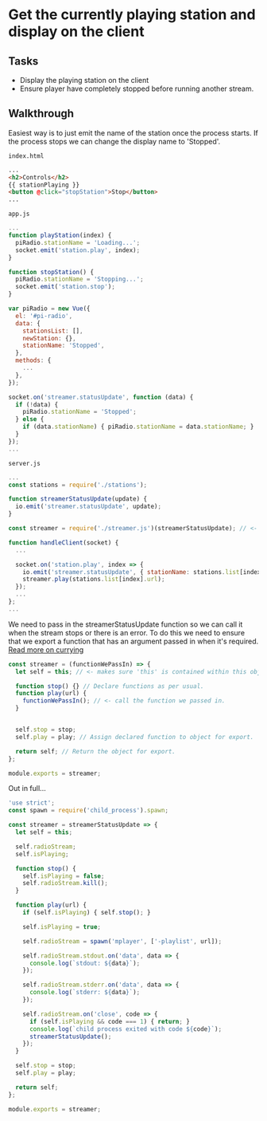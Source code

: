 # Get the currently playing station and display on the client

## Tasks

- Display the playing station on the client
- Ensure player have completely stopped before running another stream.

## Walkthrough

Easiest way is to just emit the name of the station once the process starts. If the process stops we can change the display name to 'Stopped'.

`index.html`

```html
...
<h2>Controls</h2>
{{ stationPlaying }}
<button @click="stopStation">Stop</button>
...
```

`app.js`

```js
...
function playStation(index) {
  piRadio.stationName = 'Loading...';
  socket.emit('station.play', index);
}

function stopStation() {
  piRadio.stationName = 'Stopping...';
  socket.emit('station.stop');
}

var piRadio = new Vue({
  el: '#pi-radio',
  data: {
    stationsList: [],
    newStation: {},
    stationName: 'Stopped',
  },
  methods: {
    ...
  },
});

socket.on('streamer.statusUpdate', function (data) {
  if (!data) {
    piRadio.stationName = 'Stopped';
  } else {
    if (data.stationName) { piRadio.stationName = data.stationName; }
  }
});
...
```

`server.js`

```js
...
const stations = require('./stations');

function streamerStatusUpdate(update) {
  io.emit('streamer.statusUpdate', update);
}

const streamer = require('./streamer.js')(streamerStatusUpdate); // <- Note: this is important!

function handleClient(socket) {
  ...

  socket.on('station.play', index => {
    io.emit('streamer.statusUpdate', { stationName: stations.list[index].name });
    streamer.play(stations.list[index].url);
  });
  ...
};
...
```

We need to pass in the streamerStatusUpdate function so we can call it when the stream stops or there is an error. To do this we need to ensure that we export a function that has an argument passed in when it's required. [Read more on currying](https://www.sitepoint.com/currying-in-functional-javascript/)

```js
const streamer = (functionWePassIn) => {
  let self = this; // <- makes sure 'this' is contained within this object.

  function stop() {} // Declare functions as per usual.
  function play(url) {
    functionWePassIn(); // <- call the function we passed in.
  }


  self.stop = stop;
  self.play = play; // Assign declared function to object for export.

  return self; // Return the object for export.
};

module.exports = streamer;
```

Out in full...

```js
'use strict';
const spawn = require('child_process').spawn;

const streamer = streamerStatusUpdate => {
  let self = this;

  self.radioStream;
  self.isPlaying;

  function stop() {
    self.isPlaying = false;
    self.radioStream.kill();
  }

  function play(url) {
    if (self.isPlaying) { self.stop(); }

    self.isPlaying = true;

    self.radioStream = spawn('mplayer', ['-playlist', url]);

    self.radioStream.stdout.on('data', data => {
      console.log(`stdout: ${data}`);
    });

    self.radioStream.stderr.on('data', data => {
      console.log(`stderr: ${data}`);
    });

    self.radioStream.on('close', code => {
      if (self.isPlaying && code === 1) { return; }
      console.log(`child process exited with code ${code}`);
      streamerStatusUpdate();
    });
  }

  self.stop = stop;
  self.play = play;

  return self;
};

module.exports = streamer;
```
